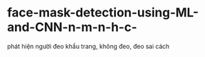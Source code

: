 # face-mask-detection-using-ML-and-CNN-n-m-n-h-c-
phát hiện người đeo khẩu trang, không đeo, đeo sai cách 
